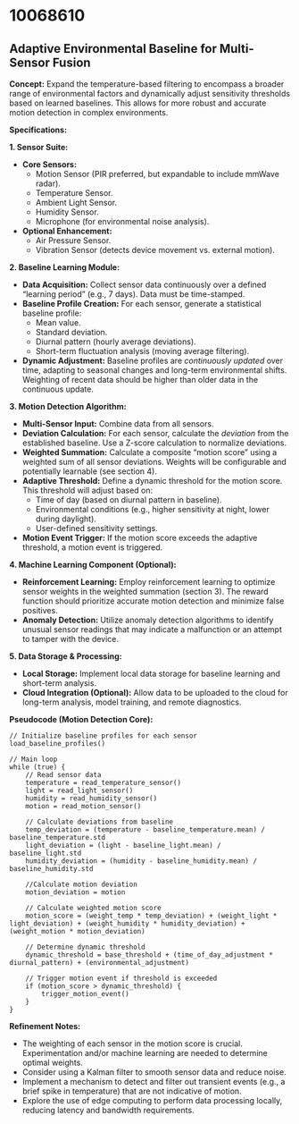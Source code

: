 # 10068610

## Adaptive Environmental Baseline for Multi-Sensor Fusion

**Concept:** Expand the temperature-based filtering to encompass a broader range of environmental factors and dynamically adjust sensitivity thresholds based on learned baselines. This allows for more robust and accurate motion detection in complex environments.

**Specifications:**

**1. Sensor Suite:**

*   **Core Sensors:**
    *   Motion Sensor (PIR preferred, but expandable to include mmWave radar).
    *   Temperature Sensor.
    *   Ambient Light Sensor.
    *   Humidity Sensor.
    *   Microphone (for environmental noise analysis).
*   **Optional Enhancement:**
    *   Air Pressure Sensor.
    *   Vibration Sensor (detects device movement vs. external motion).

**2. Baseline Learning Module:**

*   **Data Acquisition:** Collect sensor data continuously over a defined “learning period” (e.g., 7 days).  Data must be time-stamped.
*   **Baseline Profile Creation:** For each sensor, generate a statistical baseline profile:
    *   Mean value.
    *   Standard deviation.
    *   Diurnal pattern (hourly average deviations).
    *   Short-term fluctuation analysis (moving average filtering).
*   **Dynamic Adjustment:** Baseline profiles are *continuously updated* over time, adapting to seasonal changes and long-term environmental shifts. Weighting of recent data should be higher than older data in the continuous update.

**3. Motion Detection Algorithm:**

*   **Multi-Sensor Input:** Combine data from all sensors.
*   **Deviation Calculation:** For each sensor, calculate the *deviation* from the established baseline.  Use a Z-score calculation to normalize deviations.
*   **Weighted Summation:**  Calculate a composite “motion score” using a weighted sum of all sensor deviations. Weights will be configurable and potentially learnable (see section 4).
*   **Adaptive Threshold:** Define a dynamic threshold for the motion score.  This threshold will adjust based on:
    *   Time of day (based on diurnal pattern in baseline).
    *   Environmental conditions (e.g., higher sensitivity at night, lower during daylight).
    *   User-defined sensitivity settings.
*   **Motion Event Trigger:** If the motion score exceeds the adaptive threshold, a motion event is triggered.

**4. Machine Learning Component (Optional):**

*   **Reinforcement Learning:** Employ reinforcement learning to optimize sensor weights in the weighted summation (section 3). The reward function should prioritize accurate motion detection and minimize false positives.
*   **Anomaly Detection:** Utilize anomaly detection algorithms to identify unusual sensor readings that may indicate a malfunction or an attempt to tamper with the device.

**5. Data Storage & Processing:**

*   **Local Storage:** Implement local data storage for baseline learning and short-term analysis.
*   **Cloud Integration (Optional):** Allow data to be uploaded to the cloud for long-term analysis, model training, and remote diagnostics.

**Pseudocode (Motion Detection Core):**

```
// Initialize baseline profiles for each sensor
load_baseline_profiles()

// Main loop
while (true) {
    // Read sensor data
    temperature = read_temperature_sensor()
    light = read_light_sensor()
    humidity = read_humidity_sensor()
    motion = read_motion_sensor()

    // Calculate deviations from baseline
    temp_deviation = (temperature - baseline_temperature.mean) / baseline_temperature.std
    light_deviation = (light - baseline_light.mean) / baseline_light.std
    humidity_deviation = (humidity - baseline_humidity.mean) / baseline_humidity.std

    //Calculate motion deviation
    motion_deviation = motion

    // Calculate weighted motion score
    motion_score = (weight_temp * temp_deviation) + (weight_light * light_deviation) + (weight_humidity * humidity_deviation) + (weight_motion * motion_deviation)

    // Determine dynamic threshold
    dynamic_threshold = base_threshold + (time_of_day_adjustment * diurnal_pattern) + (environmental_adjustment)

    // Trigger motion event if threshold is exceeded
    if (motion_score > dynamic_threshold) {
        trigger_motion_event()
    }
}
```

**Refinement Notes:**

*   The weighting of each sensor in the motion score is crucial. Experimentation and/or machine learning are needed to determine optimal weights.
*   Consider using a Kalman filter to smooth sensor data and reduce noise.
*   Implement a mechanism to detect and filter out transient events (e.g., a brief spike in temperature) that are not indicative of motion.
*   Explore the use of edge computing to perform data processing locally, reducing latency and bandwidth requirements.